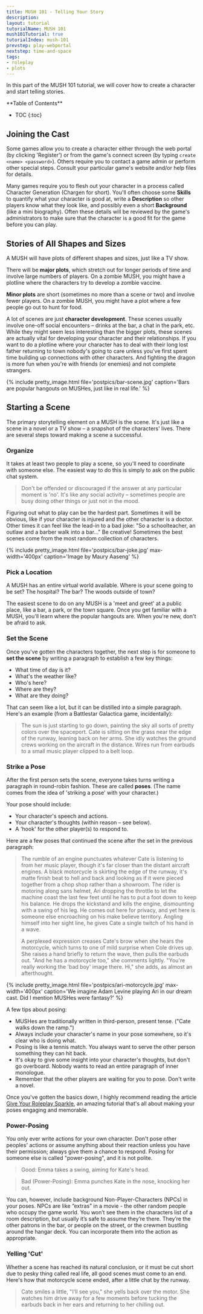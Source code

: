 ```yaml
---
title: MUSH 101 - Telling Your Story
description:
layout: tutorial
tutorialName: MUSH 101
mush101Tutorial: true
tutorialIndex: mush-101
prevstep: play-webportal
nextstep: time-and-space
tags: 
- roleplay
- plots
---
```


In this part of the MUSH 101 tutorial, we will cover how to create a character and start telling stories.

<div id="inline_toc" markdown="1">
**Table of Contents**

* TOC
{:toc}
</div>

## Joining the Cast

Some games allow you to create a character either through the web portal (by clicking 'Register') or from the game's connect screen (by typing `create <name> <password>`).  Others require you to contact a game admin or perform other special steps.  Consult your particular game's website and/or help files for details.

Many games require you to flesh out your character in a process called Character Generation (Chargen for short).  You'll often choose some **Skills** to quantify what your character is good at, write a **Description** so other players know what they look like, and possibly even a short **Background** (like a mini biography).  Often these details will be reviewed by the game's administrators to make sure that the character is a good fit for the game before you can play.

## Stories of All Shapes and Sizes

A MUSH will have plots of different shapes and sizes, just like a TV show.

There will be **major plots**, which stretch out for longer periods of time and involve large numbers of players.  On a zombie MUSH, you might have a plotline where the characters try to develop a zombie vaccine. 

**Minor plots** are short (sometimes no more than a scene or two) and involve fewer players.   On a zombie MUSH, you might have a plot where a few people go out to hunt for food.

A lot of scenes are just **character development**.  These scenes usually involve one-off social encounters – drinks at the bar, a chat in the park, etc.  While they might seem less interesting than the bigger plots, these scenes are actually vital for developing your character and their relationships.   If you want to do a plotline where your character has to deal with their long lost father returning to town nobody's going to care unless you've first spent time building up connections with other characters.  And fighting the dragon is more fun when you're with friends (or enemies) and not complete strangers.

{% include pretty_image.html file='postpics/bar-scene.jpg' caption='Bars are popular hangouts on MUSHes, just like in real life.' %}

## Starting a Scene

The primary storytelling element on a MUSH is the scene.  It's just like a scene in a novel or a TV show – a snapshot of the characters' lives.   There are several steps toward making a scene a successful.

### Organize

It takes at least two people to play a scene, so you'll need to coordinate with someone else.   The easiest way to do this is simply to ask on the public chat system.

> Don't be offended or discouraged if the answer at any particular moment is 'no'.  It's like any social activity – sometimes people are busy doing other things or just not in the mood.

Figuring out what to play can be the hardest part.  Sometimes it will be obvious, like if your character is injured and the other character is a doctor.    Other times it can feel like the lead-in to a bad joke:  "So a schoolteacher, an outlaw and a barber walk into a bar…" Be creative!  Sometimes the best scenes come from the most random collection of characters.

{% include pretty_image.html file='postpics/bar-joke.jpg' max-width='400px' caption='Image by Maury Aaseng' %}

### Pick a Location

A MUSH has an entire virtual world available.  Where is your scene going to be set?  The hospital?  The bar?  The woods outside of town? 

The easiest scene to do on any MUSH is a 'meet and greet' at a public place, like a bar, a park, or the town square.  Once you get familiar with a MUSH, you'll learn where the popular hangouts are.   When you're new, don't be afraid to ask.

### Set the Scene

Once you've gotten the characters together, the next step is for someone to **set the scene** by writing a paragraph to establish a few key things:

* What time of day is it?
* What's the weather like?
* Who's here?
* Where are they?
* What are they doing?

That can seem like a lot, but it can be distilled into a simple paragraph.  Here's an example (from a Battlestar Galactica game, incidentally):

> The sun is just starting to go down, painting the sky all sorts of pretty colors over the spaceport. Cate is sitting on the grass near the edge of the runway, leaning back on her arms. She idly watches the ground crews working on the aircraft in the distance.  Wires run from earbuds to a small music player clipped to a belt loop.

### Strike a Pose 

After the first person sets the scene, everyone takes turns writing a paragraph in round-robin fashion.   These are called **poses**.  (The name comes from the idea of 'striking a pose' with your character.)

Your pose should include:

* Your character's speech and actions.
* Your character's thoughts (within reason – see below).
* A 'hook' for the other player(s) to respond to.

Here are a few poses that continued the scene after the set in the previous paragraph:

> The rumble of an engine punctuates whatever Cate is listening to from her music player, though it's far closer than the distant aircraft engines. A black motorcycle is skirting the edge of the runway, it's matte finish beat to hell and back and looking as if it were pieced together from a chop shop rather than a showroom. The rider is motoring along sans helmet, Ari dropping the throttle to let the machine coast the last few feet until he has to put a foot down to keep his balance. He drops the kickstand and kills the engine, dismounting with a swing of his leg. He comes out here for privacy, and yet here is someone else encroaching on his make believe territory. Angling himself into her sight line, he gives Cate a single twitch of his hand in a wave.
>
> A perplexed expression creases Cate's brow when she hears the motorcycle, which turns to one of mild surprise when Cole drives up. She raises a hand briefly to return the wave, then pulls the earbuds out. "And he has a motorcycle too," she comments lightly. "You're really working the 'bad boy' image there. Hi," she adds, as almost an afterthought.

{% include pretty_image.html file='postpics/ari-motorcycle.jpg' max-width='400px' caption='We imagine Adam Levine playing Ari in our dream cast.  Did I mention MUSHes were fantasy?' %}

A few tips about posing:

* MUSHes are traditionally written in third-person, present tense.  ("Cate walks down the ramp.")
* Always include your character's name in your pose somewhere, so it's clear who is doing what. 
* Posing is like a tennis match.  You always want to serve the other person something they can hit back.
* It's okay to give some insight into your character's thoughts, but don't go overboard.  Nobody wants to read an entire paragraph of inner monologue.
* Remember that the other players are waiting for you to pose.  Don't write a novel.

Once you've gotten the basics down, I highly recommend reading the article [Give Your Roleplay Sparkle](/articles/give-your-rp-sparkle.html), an amazing tutorial that's all about making your poses engaging and memorable.

### Power-Posing

You only ever write actions for your own character. Don't pose other peoples' actions or assume anything about their reaction unless you have their permission; always give them a chance to respond.  Posing for someone else is called "power-posing", and it is not polite.

> Good:  Emma takes a swing, aiming for Kate's head.

> Bad (Power-Posing):  Emma punches Kate in the nose, knocking her out.

You can, however, include background Non-Player-Characters (NPCs) in your poses.  NPCs are like “extras” in a movie - the other random people who occupy the game world.  You won’t see them in the characters list of a room description, but usually it’s safe to assume they’re there.   They’re the other patrons in the bar, or people on the street, or the crewmen bustling around the hangar deck.  You can incorporate them into the action as appropriate.  

### Yelling 'Cut'

Whether a scene has reached its natural conclusion, or it must be cut short due to pesky thing called real life, all good scenes must come to an end.  Here's how that motorcycle scene ended, after a little chat by the runway.

> Cate smiles a little, "I'll see you," she yells back over the motor. She watches him drive away for a few moments before tucking the earbuds back in her ears and returning to her chilling out.  
